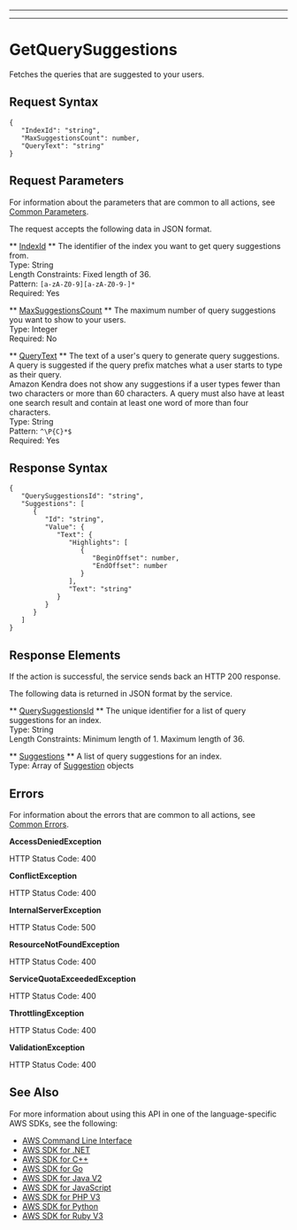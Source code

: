 --------

--------

# GetQuerySuggestions<a name="API_GetQuerySuggestions"></a>

Fetches the queries that are suggested to your users\.

## Request Syntax<a name="API_GetQuerySuggestions_RequestSyntax"></a>

```
{
   "IndexId": "string",
   "MaxSuggestionsCount": number,
   "QueryText": "string"
}
```

## Request Parameters<a name="API_GetQuerySuggestions_RequestParameters"></a>

For information about the parameters that are common to all actions, see [Common Parameters](CommonParameters.md)\.

The request accepts the following data in JSON format\.

 ** [IndexId](#API_GetQuerySuggestions_RequestSyntax) **   <a name="Kendra-GetQuerySuggestions-request-IndexId"></a>
The identifier of the index you want to get query suggestions from\.  
Type: String  
Length Constraints: Fixed length of 36\.  
Pattern: `[a-zA-Z0-9][a-zA-Z0-9-]*`   
Required: Yes

 ** [MaxSuggestionsCount](#API_GetQuerySuggestions_RequestSyntax) **   <a name="Kendra-GetQuerySuggestions-request-MaxSuggestionsCount"></a>
The maximum number of query suggestions you want to show to your users\.  
Type: Integer  
Required: No

 ** [QueryText](#API_GetQuerySuggestions_RequestSyntax) **   <a name="Kendra-GetQuerySuggestions-request-QueryText"></a>
The text of a user's query to generate query suggestions\.  
A query is suggested if the query prefix matches what a user starts to type as their query\.  
Amazon Kendra does not show any suggestions if a user types fewer than two characters or more than 60 characters\. A query must also have at least one search result and contain at least one word of more than four characters\.  
Type: String  
Pattern: `^\P{C}*$`   
Required: Yes

## Response Syntax<a name="API_GetQuerySuggestions_ResponseSyntax"></a>

```
{
   "QuerySuggestionsId": "string",
   "Suggestions": [ 
      { 
         "Id": "string",
         "Value": { 
            "Text": { 
               "Highlights": [ 
                  { 
                     "BeginOffset": number,
                     "EndOffset": number
                  }
               ],
               "Text": "string"
            }
         }
      }
   ]
}
```

## Response Elements<a name="API_GetQuerySuggestions_ResponseElements"></a>

If the action is successful, the service sends back an HTTP 200 response\.

The following data is returned in JSON format by the service\.

 ** [QuerySuggestionsId](#API_GetQuerySuggestions_ResponseSyntax) **   <a name="Kendra-GetQuerySuggestions-response-QuerySuggestionsId"></a>
The unique identifier for a list of query suggestions for an index\.  
Type: String  
Length Constraints: Minimum length of 1\. Maximum length of 36\.

 ** [Suggestions](#API_GetQuerySuggestions_ResponseSyntax) **   <a name="Kendra-GetQuerySuggestions-response-Suggestions"></a>
A list of query suggestions for an index\.  
Type: Array of [Suggestion](API_Suggestion.md) objects

## Errors<a name="API_GetQuerySuggestions_Errors"></a>

For information about the errors that are common to all actions, see [Common Errors](CommonErrors.md)\.

 **AccessDeniedException**   
  
HTTP Status Code: 400

 **ConflictException**   
  
HTTP Status Code: 400

 **InternalServerException**   
  
HTTP Status Code: 500

 **ResourceNotFoundException**   
  
HTTP Status Code: 400

 **ServiceQuotaExceededException**   
  
HTTP Status Code: 400

 **ThrottlingException**   
  
HTTP Status Code: 400

 **ValidationException**   
  
HTTP Status Code: 400

## See Also<a name="API_GetQuerySuggestions_SeeAlso"></a>

For more information about using this API in one of the language\-specific AWS SDKs, see the following:
+  [AWS Command Line Interface](https://docs.aws.amazon.com/goto/aws-cli/kendra-2019-02-03/GetQuerySuggestions) 
+  [AWS SDK for \.NET](https://docs.aws.amazon.com/goto/DotNetSDKV3/kendra-2019-02-03/GetQuerySuggestions) 
+  [AWS SDK for C\+\+](https://docs.aws.amazon.com/goto/SdkForCpp/kendra-2019-02-03/GetQuerySuggestions) 
+  [AWS SDK for Go](https://docs.aws.amazon.com/goto/SdkForGoV1/kendra-2019-02-03/GetQuerySuggestions) 
+  [AWS SDK for Java V2](https://docs.aws.amazon.com/goto/SdkForJavaV2/kendra-2019-02-03/GetQuerySuggestions) 
+  [AWS SDK for JavaScript](https://docs.aws.amazon.com/goto/AWSJavaScriptSDK/kendra-2019-02-03/GetQuerySuggestions) 
+  [AWS SDK for PHP V3](https://docs.aws.amazon.com/goto/SdkForPHPV3/kendra-2019-02-03/GetQuerySuggestions) 
+  [AWS SDK for Python](https://docs.aws.amazon.com/goto/boto3/kendra-2019-02-03/GetQuerySuggestions) 
+  [AWS SDK for Ruby V3](https://docs.aws.amazon.com/goto/SdkForRubyV3/kendra-2019-02-03/GetQuerySuggestions) 